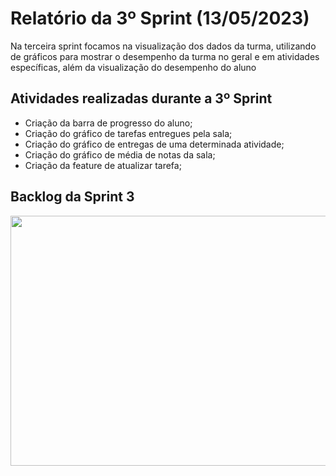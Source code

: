 <h1>Relatório da 3º Sprint (13/05/2023)</h1>

<p>Na terceira sprint focamos na visualização dos dados da turma, utilizando de gráficos para mostrar o desempenho da turma no geral e em atividades específicas, além da visualização do desempenho do aluno</p>

<h2>Atividades realizadas durante a 3º Sprint </h2>
  <ul>
      <li>Criação da barra de progresso do aluno;</li>
      <li>Criação do gráfico de tarefas entregues pela sala;</li>
      <li>Criação do gráfico de entregas de uma determinada atividade;</li>
      <li>Criação do gráfico de média de notas da sala;</li>
      <li>Criação da feature de atualizar tarefa;</li>
  </ul>
<h2>Backlog da Sprint 3</h2>
<img style="width: 800px; height:400px" src="https://github.com/apiFatec/API-2-Semestre-Bertoti/assets/111647763/25511a6a-6d24-4f9d-87a4-b74689286b8f.jpg
"</img>

